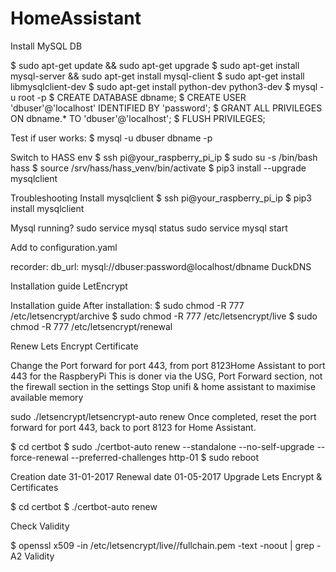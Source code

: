 # HomeAssistant

Install MySQL DB

$ sudo apt-get update && sudo apt-get upgrade
$ sudo apt-get install mysql-server && sudo apt-get install mysql-client
$ sudo apt-get install libmysqlclient-dev
$ sudo apt-get install python-dev python3-dev
$ mysql -u root -p
$ CREATE DATABASE dbname;
$ CREATE USER 'dbuser'@'localhost' IDENTIFIED BY 'password';
$ GRANT ALL PRIVILEGES ON dbname.* TO 'dbuser'@'localhost';
$ FLUSH PRIVILEGES;

Test if user works:
$ mysql -u dbuser dbname -p

Switch to HASS env
$ ssh pi@your_raspberry_pi_ip
$ sudo su -s /bin/bash hass
$ source /srv/hass/hass_venv/bin/activate
$ pip3 install --upgrade mysqlclient

Troubleshooting
Install mysqlclient
$ ssh pi@your_raspberry_pi_ip
$ pip3 install mysqlclient

Mysql running?
sudo service mysql status
sudo service mysql start

Add to configuration.yaml

recorder:
  db_url: mysql://dbuser:password@localhost/dbname
DuckDNS

Installation guide
LetEncrypt

Installation guide
After installation:
$ sudo chmod -R 777 /etc/letsencrypt/archive
$ sudo chmod -R 777 /etc/letsencrypt/live
$ sudo chmod -R 777 /etc/letsencrypt/renewal

Renew Lets Encrypt Certificate

Change the Port forward for port 443, from port 8123Home Assistant to port 443 for the RaspberyPi
This is doner via the USG, Port Forward section, not the firewall section in the settings
Stop unifi & home assistant to maximise available memory
 
sudo ./letsencrypt/letsencrypt-auto renew
Once completed, reset the port forward for port 443, back to port 8123 for Home Assistant.

$ cd certbot
$ sudo ./certbot-auto renew --standalone --no-self-upgrade --force-renewal --preferred-challenges http-01
$ sudo reboot

Creation date 31-01-2017
Renewal date 01-05-2017
Upgrade Lets Encrypt & Certificates

$ cd certbot
$ ./certbot-auto renew

Check Validity

$ openssl x509 -in /etc/letsencrypt/live/<domain>/fullchain.pem -text -noout | grep -A2 Validity
